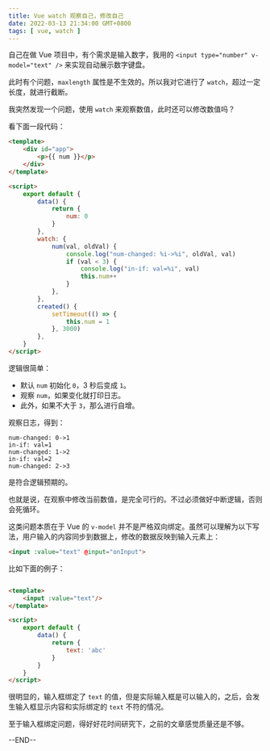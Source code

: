 ```yaml
---
title: Vue watch 观察自己，修改自己
date: 2022-03-13 21:34:00 GMT+0800
tags: [ vue, watch ]
---
```


自己在做 Vue 项目中，有个需求是输入数字，我用的 `<input type="number" v-model="text" />` 来实现自动展示数字键盘。

此时有个问题，`maxlength` 属性是不生效的。所以我对它进行了 `watch`，超过一定长度，就进行截断。

<!-- truncate -->

我突然发现一个问题，使用 `watch` 来观察数值，此时还可以修改数值吗？

看下面一段代码：

```html
<template>
    <div id="app">
        <p>{{ num }}</p>
    </div>
</template>

<script>
    export default {
        data() {
            return {
                num: 0
            }
        },
        watch: {
            num(val, oldVal) {
                console.log("num-changed: %i->%i", oldVal, val)
                if (val < 3) {
                    console.log("in-if: val=%i", val)
                    this.num++
                }
            },
        },
        created() {
            setTimeout(() => {
                this.num = 1
            }, 3000)
        },
    }
</script>
```

逻辑很简单：

* 默认 `num` 初始化 `0`，3 秒后变成 `1`。
* 观察 `num`，如果变化就打印日志。
* 此外，如果不大于 `3`，那么进行自增。

观察日志，得到：

```
num-changed: 0->1
in-if: val=1
num-changed: 1->2
in-if: val=2
num-changed: 2->3
```

是符合逻辑预期的。

也就是说，在观察中修改当前数值，是完全可行的。不过必须做好中断逻辑，否则会死循环。

这类问题本质在于 Vue 的 `v-model` 并不是严格双向绑定。虽然可以理解为以下写法，用户输入的内容同步到数据上，修改的数据反映到输入元素上：

```html
<input :value="text" @input="onInput">
```

比如下面的例子：

```html

<template>
    <input :value="text"/>
</template>

<script>
    export default {
        data() {
            return {
                text: 'abc'
            }
        }
    }
</script>
```

很明显的，输入框绑定了 `text` 的值，但是实际输入框是可以输入的，之后，会发生输入框显示内容和实际绑定的 `text` 不符的情况。

至于输入框绑定问题，得好好花时间研究下，之前的文章感觉质量还是不够。

--END--
